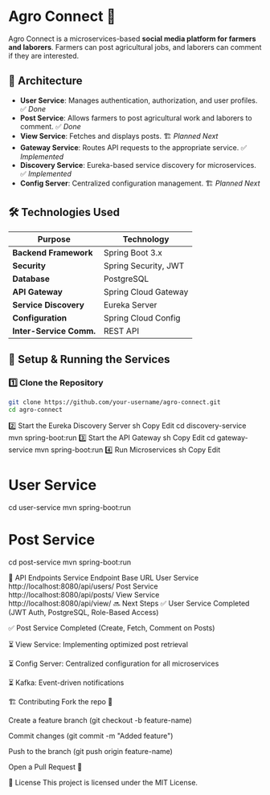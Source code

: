 # Agro Connect 🚜

Agro Connect is a microservices-based **social media platform for farmers and laborers**. Farmers can post agricultural jobs, and laborers can comment if they are interested.

## 🚀 Architecture

- **User Service**: Manages authentication, authorization, and user profiles. ✅ _Done_
- **Post Service**: Allows farmers to post agricultural work and laborers to comment. ✅ _Done_
- **View Service**: Fetches and displays posts. 🏗️ _Planned Next_
- **Gateway Service**: Routes API requests to the appropriate service. ✅ _Implemented_
- **Discovery Service**: Eureka-based service discovery for microservices. ✅ _Implemented_
- **Config Server**: Centralized configuration management. 🏗️ _Planned Next_

## 🛠 Technologies Used

| Purpose                 | Technology           |
| ----------------------- | -------------------- |
| **Backend Framework**   | Spring Boot 3.x      |
| **Security**            | Spring Security, JWT |
| **Database**            | PostgreSQL           |
| **API Gateway**         | Spring Cloud Gateway |
| **Service Discovery**   | Eureka Server        |
| **Configuration**       | Spring Cloud Config  |
| **Inter-Service Comm.** | REST API             |

## 🔧 Setup & Running the Services

### 1️⃣ Clone the Repository

```sh
git clone https://github.com/your-username/agro-connect.git
cd agro-connect

```

2️⃣ Start the Eureka Discovery Server
sh
Copy
Edit
cd discovery-service
mvn spring-boot:run
3️⃣ Start the API Gateway
sh
Copy
Edit
cd gateway-service
mvn spring-boot:run
4️⃣ Run Microservices
sh
Copy
Edit

# User Service

cd user-service
mvn spring-boot:run

# Post Service

cd post-service
mvn spring-boot:run

📌 API Endpoints
Service Endpoint Base URL
User Service http://localhost:8080/api/users/
Post Service http://localhost:8080/api/posts/
View Service http://localhost:8080/api/view/
🔜 Next Steps
✅ User Service Completed (JWT Auth, PostgreSQL, Role-Based Access)

✅ Post Service Completed (Create, Fetch, Comment on Posts)

⏳ View Service: Implementing optimized post retrieval

⏳ Config Server: Centralized configuration for all microservices

⏳ Kafka: Event-driven notifications

🏗 Contributing
Fork the repo 📌

Create a feature branch (git checkout -b feature-name)

Commit changes (git commit -m "Added feature")

Push to the branch (git push origin feature-name)

Open a Pull Request 🚀

📝 License
This project is licensed under the MIT License.
